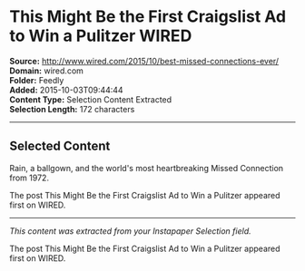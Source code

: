 # This Might Be the First Craigslist Ad to Win a Pulitzer WIRED

**Source:** http://www.wired.com/2015/10/best-missed-connections-ever/  
**Domain:** wired.com  
**Folder:** Feedly  
**Added:** 2015-10-03T09:44:44  
**Content Type:** Selection Content Extracted  
**Selection Length:** 172 characters  


---

## Selected Content

Rain, a ballgown, and the world's most heartbreaking Missed Connection from 1972.

The post This Might Be the First Craigslist Ad to Win a Pulitzer appeared first on WIRED.

---

*This content was extracted from your Instapaper Selection field.*

The post This Might Be the First Craigslist Ad to Win a Pulitzer appeared first on WIRED.
